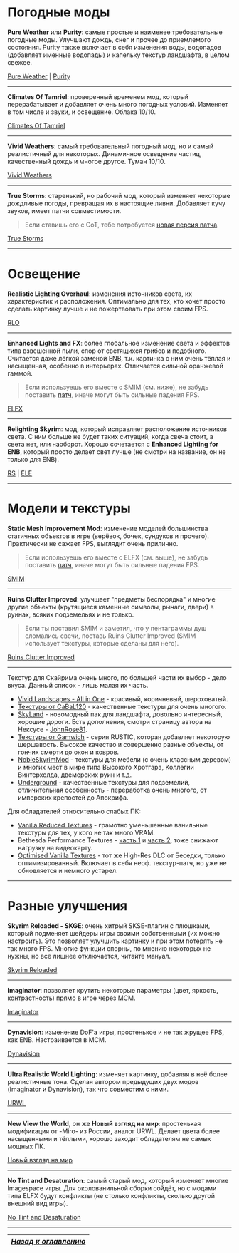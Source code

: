 # Погодные моды

**Pure Weather** или **Purity**: самые простые и наименее требовательные погодные моды. Улучшают дождь, снег и прочее до приемлемого состояния. Purity также включает в себя изменения воды, водопадов (добавляет именные водопады) и капельку текстур ландшафта, в целом свежее.

[Pure Weather](https://www.nexusmods.com/skyrim/mods/52423/?) | [Purity](https://www.nexusmods.com/skyrim/mods/65242/?)

------

**Climates Of Tamriel**: проверенный временем мод, который перерабатывает и добавляет очень много погодных условий. Изменяет в том числе и звуки, и освещение. Облака 10/10.

[Climates Of Tamriel](https://www.nexusmods.com/skyrim/mods/17802/?)

------

**Vivid Weathers**: самый требовательный погодный мод, но и самый реалистичный для некоторых. Динамичное освещение частиц, качественный дождь и многое другое. Туман 10/10.

[Vivid Weathers](https://www.nexusmods.com/skyrim/mods/73937/?)

------

**True Storms**: старенький, но рабочий мод, который изменяет некоторые дождливые погоды, превращая их в настоящие ливни. Добавляет кучу звуков, имеет патчи совместимости.

> Если ставишь его с CoT, тебе потребуется [новая персия патча](https://www.nexusmods.com/skyrim/mods/72615/?).

[True Storms](https://www.nexusmods.com/skyrim/mods/63478/?)

------

# Освещение

**Realistic Lighting Overhaul**: изменения источников света, их характеристик и расположения. Оптимально для тех, кто хочет просто сделать картинку лучше и не пожертвовать при этом своим FPS.

[RLO](https://www.nexusmods.com/skyrim/mods/30450/?)

------

**Enhanced Lights and FX**: более глобальное изменение света и эффектов типа взвешенной пыли, спор от светящихся грибов и подобного. Считается даже лёгкой заменой ENB, т.к. картинка с ним очень тёплая и насыщенная, особенно в интерьерах. Отличается сильной оранжевой гаммой.

> Если используешь его вместе с SMIM (см. ниже), не забудь поставить [патч](https://www.nexusmods.com/skyrim/mods/60603/?), иначе могут быть сильные падения FPS.

[ELFX](https://www.nexusmods.com/skyrim/mods/27043/?)

------

**Relighting Skyrim**: мод, который исправляет расположение источников света. С ним больше не будет таких ситуаций, когда свеча стоит, а света нет, или наоборот. Хорошо сочетается с **Enhanced Lighting for ENB**, который просто делает свет лучше (не смотри на название, он не только для ENB).

[RS](https://www.nexusmods.com/skyrim/mods/17609/?) | [ELE](https://www.nexusmods.com/skyrim/mods/59733/?)

------

# Модели и текстуры

**Static Mesh Improvement Mod**: изменение моделей большинства статичных объектов в игре (верёвок, бочек, сундуков и прочего). Практически не сажает FPS, выглядит очень прилично.

> Если используешь его вместе с ELFX (см. выше), не забудь поставить [патч](https://www.nexusmods.com/skyrim/mods/60603/?), иначе могут быть сильные падения FPS.

[SMIM](https://www.nexusmods.com/skyrim/mods/8655/?)

------

**Ruins Clutter Improved**: улучшает "предметы беспорядка" и многие другие объекты (крутящиеся каменные символы, рычаги, двери) в руинах, всяких подземельях и не только.

> Если ты поставил SMIM и заметил, что у пентаграммы душ сломались свечи, поставь Ruins Clutter Improved (SMIM использует текстуры, которые сделаны для него).

[Ruins Clutter Improved](https://www.nexusmods.com/skyrim/mods/14227/?)

------

Текстур для Скайрима очень много, по большей части их выбор - дело вкуса. Данный список - лишь малая их часть.
+ [Vivid Landscapes - All in One](https://www.nexusmods.com/skyrim/mods/49344/?) - красивый, коричневый, шероховатый.
+ [Текстуры от CaBaL120](https://www.nexusmods.com/skyrim/users/571605?tab=user+files) - качественные текстуры для очень многого.
+ [SkyLand](https://www.nexusmods.com/skyrim/mods/80157/?) - новомодный пак для ландшафта, довольно интересный, хорошие дороги. Есть дополнения, смотри страницу автора на Нексусе - [JohnRose81](https://www.nexusmods.com/skyrim/users/841133?tab=user+files).
+ [Текстуры от Gamwich](https://www.nexusmods.com/skyrim/users/5712421?tab=user+files) - серия RUSTIC, которая добавляет некоторую шершавость. Высокое качество и совершенно разные объекты, от гончих смерти до окон и ковров.
+ [NobleSkyrimMod](https://www.nexusmods.com/skyrim/mods/45807/?) - текстуры для мебели (с очень классным деревом) и многих мест в мире типа Высокого Хротгара, Коллегии Винтерхолда, двемерских руин и т.д.
+ [Underground](https://www.nexusmods.com/skyrim/mods/90784/?) - качественные текстуры для подземелий, отличительная особенность - переработка очень многого, от имперских крепостей до Апокрифа.

Для обладателей относительно слабых ПК:
+ [Vanilla Reduced Textures](https://www.nexusmods.com/skyrim/mods/14504/?) - грамотно уменьшенные ванильные текстуры для тех, у кого не так много VRAM.
+ Bethesda Performance Textures - [часть 1](https://www.nexusmods.com/skyrim/mods/42360/?) и [часть 2](https://www.nexusmods.com/skyrim/mods/43921/?), тоже снижают нагрузку на видеокарту.
+ [Optimised Vanilla Textures](https://www.nexusmods.com/skyrim/mods/57353/?) - тот же High-Res DLC от Беседки, только оптимизированный. Включает в себя неоф. текстур-патч, но уже не обновляется и немного устарел.

------

# Разные улучшения

**Skyrim Reloaded - SKGE**: очень хитрый SKSE-плагин с плюшками, который подменяет шейдеры игры своими собственными (их можно настроить). Это позволяет улучшить картинку и при этом потерять не так много FPS. Многие функции спорны, по мнению некоторых не нужны, но всё лишнее отключается, читайте мануал.

[Skyrim Reloaded](https://www.nexusmods.com/skyrim/mods/75954/?)

------

**Imaginator**: позволяет крутить некоторые параметры (цвет, яркость, контрастность) прямо в игре через МСМ.

[Imaginator](https://www.nexusmods.com/skyrim/mods/13049/?)

------

**Dynavision**: изменение DoF'а игры, простенькое и не так жрущее FPS, как ENB. Настраивается в МСМ.

[Dynavision](https://www.nexusmods.com/skyrim/mods/12525/?)

------

**Ultra Realistic World Lighting**: изменяет картинку, добавляя в неё более реалистичные тона. Сделан автором предыдущих двух модов (Imaginator и Dynavision), так что совместим с ними.

[URWL](https://www.nexusmods.com/skyrim/mods/13531/?)

------

**New View the World**, он же **Новый взгляд на мир**: простенькая модификация от -Miro- из России, аналог URWL. Делает цвета более насыщенными и тёплыми, хорошо заходит обладателям не самых мощных ПК.

[Новый взгляд на мир](http://tesall.ru/files/file/8535-novyy-vzglyad-na-mir-vozrojdenie/)

------

**No Tint and Desaturation**: самый старый мод, который изменяет многие Imagespace игры. Для околованильной сборки сойдёт, но с модами типа ELFX будут конфликты (не столько конфликты, сколько другой внешний вид игры).

[No Tint and Desaturation](https://www.nexusmods.com/skyrim/mods/648/?)

------

|[*Назад к оглавлению*](../01_Оглавление.md)|
|:---:|
